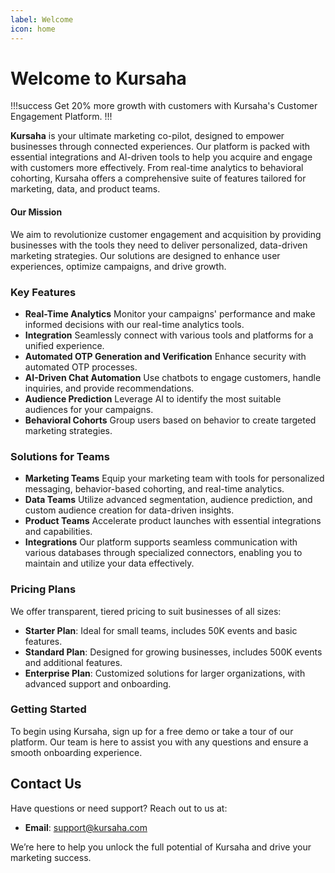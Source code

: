 ```yaml
---
label: Welcome
icon: home
---
```


# Welcome to Kursaha

!!!success
Get 20% more growth with customers with Kursaha's Customer Engagement Platform.
!!!

**Kursaha** is your ultimate marketing co-pilot, designed to empower businesses through connected experiences. Our platform is packed with essential integrations and AI-driven tools to help you acquire and engage with customers more effectively. From real-time analytics to behavioral cohorting, Kursaha offers a comprehensive suite of features tailored for marketing, data, and product teams.

#### Our Mission

We aim to revolutionize customer engagement and acquisition by providing businesses with the tools they need to deliver personalized, data-driven marketing strategies. Our solutions are designed to enhance user experiences, optimize campaigns, and drive growth.

### Key Features

- **Real-Time Analytics** Monitor your campaigns' performance and make informed decisions with our real-time analytics tools.
- **Integration** Seamlessly connect with various tools and platforms for a unified experience.
- **Automated OTP Generation and Verification** Enhance security with automated OTP processes.
- **AI-Driven Chat Automation** Use chatbots to engage customers, handle inquiries, and provide recommendations.
- **Audience Prediction** Leverage AI to identify the most suitable audiences for your campaigns.
- **Behavioral Cohorts** Group users based on behavior to create targeted marketing strategies.

### Solutions for Teams

- **Marketing Teams** Equip your marketing team with tools for personalized messaging, behavior-based cohorting, and real-time analytics.
- **Data Teams** Utilize advanced segmentation, audience prediction, and custom audience creation for data-driven insights.
- **Product Teams** Accelerate product launches with essential integrations and capabilities.
- **Integrations** Our platform supports seamless communication with various databases through specialized connectors, enabling you to maintain and utilize your data effectively.

### Pricing Plans

We offer transparent, tiered pricing to suit businesses of all sizes:

- **Starter Plan**: Ideal for small teams, includes 50K events and basic features.
- **Standard Plan**: Designed for growing businesses, includes 500K events and additional features.
- **Enterprise Plan**: Customized solutions for larger organizations, with advanced support and onboarding.

### Getting Started

To begin using Kursaha, sign up for a free demo or take a tour of our platform. Our team is here to assist you with any questions and ensure a smooth onboarding experience.

## Contact Us

Have questions or need support? Reach out to us at:

- **Email**: support@kursaha.com

We’re here to help you unlock the full potential of Kursaha and drive your marketing success.

